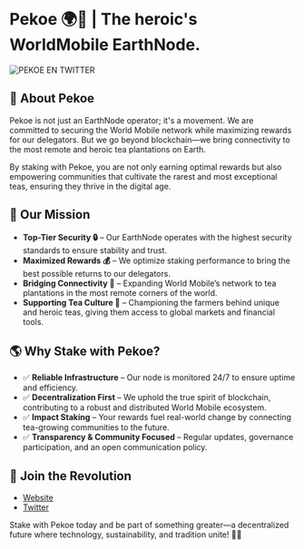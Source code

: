 

<!--
**earthnodepekoe/earthnodepekoe** is a ✨ _special_ ✨ repository because its `README.md` (this file) appears on your GitHub profile.

Here are some ideas to get you started:

- 🔭 I’m currently working on ...
- 🌱 I’m currently learning ...
- 👯 I’m looking to collaborate on ...
- 🤔 I’m looking for help with ...
- 💬 Ask me about ...
- 📫 How to reach me: ...
- 😄 Pronouns: ...
- ⚡ Fun fact: ...
-->
# Pekoe 🌍🍃 | The heroic's WorldMobile EarthNode.

![PEKOE EN TWITTER](https://github.com/user-attachments/assets/82a9734f-8a58-4a5e-b19f-9c047eb48ec1)

## 🚀 About Pekoe
Pekoe is not just an EarthNode operator; it's a movement. We are committed to securing the World Mobile network while maximizing rewards for our delegators. But we go beyond blockchain—we bring connectivity to the most remote and heroic tea plantations on Earth.

By staking with Pekoe, you are not only earning optimal rewards but also empowering communities that cultivate the rarest and most exceptional teas, ensuring they thrive in the digital age.

## 🌱 Our Mission
- **Top-Tier Security 🔒** – Our EarthNode operates with the highest security standards to ensure stability and trust.
- **Maximized Rewards 💰** – We optimize staking performance to bring the best possible returns to our delegators.
- **Bridging Connectivity 📡** – Expanding World Mobile’s network to tea plantations in the most remote corners of the world.
- **Supporting Tea Culture 🍵** – Championing the farmers behind unique and heroic teas, giving them access to global markets and financial tools.

## 🌎 Why Stake with Pekoe?
- ✅ **Reliable Infrastructure** – Our node is monitored 24/7 to ensure uptime and efficiency.
- ✅ **Decentralization First** – We uphold the true spirit of blockchain, contributing to a robust and distributed World Mobile ecosystem.
- ✅ **Impact Staking** – Your rewards fuel real-world change by connecting tea-growing communities to the future.
- ✅ **Transparency & Community Focused** – Regular updates, governance participation, and an open communication policy.

## 🤝 Join the Revolution
- [Website](https://pekoe.earth)
- [Twitter](https://x.com/earthnodepekoe/)

Stake with Pekoe today and be part of something greater—a decentralized future where technology, sustainability, and tradition unite! 🌿🚀

